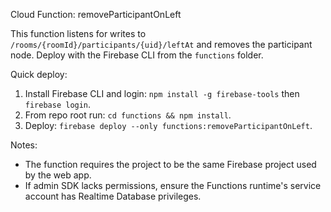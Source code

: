 Cloud Function: removeParticipantOnLeft

This function listens for writes to `/rooms/{roomId}/participants/{uid}/leftAt` and removes the participant node. Deploy with the Firebase CLI from the `functions` folder.

Quick deploy:
1. Install Firebase CLI and login: `npm install -g firebase-tools` then `firebase login`.
2. From repo root run: `cd functions && npm install`.
3. Deploy: `firebase deploy --only functions:removeParticipantOnLeft`.

Notes:
- The function requires the project to be the same Firebase project used by the web app.
- If admin SDK lacks permissions, ensure the Functions runtime's service account has Realtime Database privileges.
